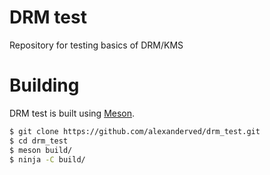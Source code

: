# DRM test
Repository for testing basics of DRM/KMS

# Building
DRM test is built using [Meson](https://mesonbuild.com/).
```sh
$ git clone https://github.com/alexanderved/drm_test.git
$ cd drm_test
$ meson build/
$ ninja -C build/
```
